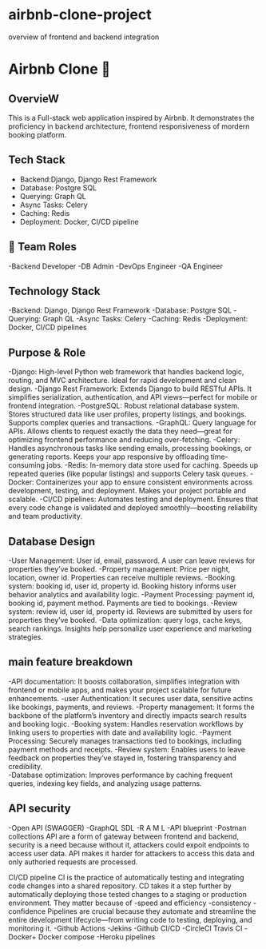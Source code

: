 # airbnb-clone-project
overview of frontend and backend integration
# Airbnb Clone 🏡

## OvervieW
 This is a Full-stack web application inspired by Airbnb. It demonstrates the proficiency in backend architecture, frontend responsiveness of mordern booking platform.
 
## Tech Stack
- Backend:Django, Django Rest Framework
- Database: Postgre SQL
- Querying: Graph QL
- Async Tasks: Celery
- Caching: Redis
- Deployment: Docker, CI/CD pipeline

## 👥 Team Roles
-Backend Developer
-DB Admin
-DevOps Engineer
-QA Engineer

## Technology Stack
-Backend: Django, Django Rest Framework
-Database: Postgre SQL
-Querying: Graph QL
-Async Tasks: Celery
-Caching: Redis
-Deployment: Docker, CI/CD pipelines

## Purpose & Role
-Django: High-level Python web framework that handles backend logic, routing, and MVC architecture. Ideal for rapid development and clean design.
-Django Rest Framework: Extends Django to build RESTful APIs. It simplifies serialization, authentication, and API views—perfect for mobile or frontend integration.
-PostgreSQL: Robust relational database system. Stores structured data like user profiles, property listings, and bookings. Supports complex queries and transactions.
-GraphQL:	Query language for APIs. Allows clients to request exactly the data they need—great for optimizing frontend performance and reducing over-fetching.
-Celery: Handles asynchronous tasks like sending emails, processing bookings, or generating reports. Keeps your app responsive by offloading time-consuming jobs.
-Redis: In-memory data store used for caching. Speeds up repeated queries (like popular listings) and supports Celery task queues.
-Docker: Containerizes your app to ensure consistent environments across development, testing, and deployment. Makes your project portable and scalable.
-CI/CD pipelines: Automates testing and deployment. Ensures that every code change is validated and deployed smoothly—boosting reliability and team productivity.

## Database Design
-User Management: User id, email, password.
A user can leave reviews for properties they’ve booked.
-Property management: Price per night, location, owner id.
Properties can receive multiple reviews.
-Booking system: booking id, user id, property id.
Booking history informs user behavior analytics and availability logic.
-Payment Processing: payment id, booking id, payment method.
Payments are tied to bookings.
-Review system: review id, user id, property id.
Reviews are submitted by users for properties they’ve booked.
-Data optimization: query logs, cache keys, search rankings.
Insights help personalize user experience and marketing strategies.

## main feature breakdown 
-API documentation: It boosts collaboration, simplifies integration with frontend or mobile apps, and makes your project scalable for future enhancements.
-user Authentication: It secures user data, sensitive actins like bookings, payments, and reviews.
-Property management: It forms the backbone of the platform’s inventory and directly impacts search results and booking logic.
-Booking system: Handles reservation workflows by linking users to properties with date and availability logic.
-Payment Processing: Securely manages transactions tied to bookings, including payment methods and receipts.
-Review system: Enables users to leave feedback on properties they’ve stayed in, fostering transparency and credibility.  
-Database optimization: Improves performance by caching frequent queries, indexing key fields, and analyzing usage patterns.

## API security
-Open API (SWAGGER)
-GraphQL SDL
-R A M L
-API blueprint
-Postman collections
API are a form of gateway between frontend and backend, security is a need because without it, attackers could expoit endpoints to access user data. API makes it harder for attackers to access this data and only authoried requests are processed.

CI/CD pipeline
CI is the practice of automatically testing and integrating code changes into a shared repository.
CD takes it a step further by automatically deploying those tested changes to a staging or production environment.
They matter because of 
-speed and efficiency
-consistency
-confidence
Pipelines are crucial because they automate and streamline the entire development lifecycle—from writing code to testing, deploying, and monitoring it.
-Github Actions
-Jekins
-Github CI/CD
-CircleCI
Travis CI
-Docker+ Docker compose
-Heroku pipelines
